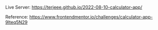 Live Server: https://terjeee.github.io/2022-08-10-calculator-app/

Reference: https://www.frontendmentor.io/challenges/calculator-app-9lteq5N29

